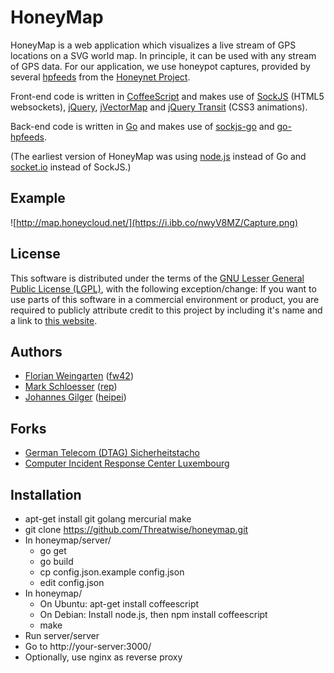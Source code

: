 HoneyMap
========

HoneyMap is a web application which visualizes a live stream of
GPS locations on a SVG world map. In principle, it can be used
with any stream of GPS data. For our application, we use honeypot
captures, provided by several [hpfeeds](https://github.com/rep/hpfeeds)
from the [Honeynet Project](http://www.honeynet.org/).

Front-end code is written in [CoffeeScript](http://coffeescript.org/) and makes use of
[SockJS](http://sockjs.org/) (HTML5 websockets), [jQuery](http://jquery.com/),
[jVectorMap](http://jvectormap.com/) and
[jQuery Transit](http://ricostacruz.com/jquery.transit/) (CSS3 animations).

Back-end code is written in [Go](http://golang.org/) and makes use of
[sockjs-go](https://github.com/fzzy/sockjs-go/) and
[go-hpfeeds](https://github.com/fw42/go-hpfeeds/).

(The earliest version of HoneyMap was using [node.js](http://nodejs.org/)
instead of Go and [socket.io](http://socket.io/) instead of SockJS.)

Example
-------

![http://map.honeycloud.net/](https://i.ibb.co/nwyV8MZ/Capture.png)


License
-------
This software is distributed under the terms of the
[GNU Lesser General Public License (LGPL)](http://github.com/fw42/honeymap/blob/master/LICENSE),
with the following exception/change: If you want to use parts of this software
in a commercial environment or product, you are required to publicly attribute credit to this
project by including it's name and a link to [this website](https://github.com/fw42/honeymap/).

Authors
-------
* [Florian Weingarten](mailto:flo@hackvalue.de) ([fw42](https://github.com/fw42/))
* [Mark Schloesser](mailto:mark.schloesser@rwth-aachen.de) ([rep](https://github.com/rep/))
* [Johannes Gilger](mailto:heipei@heipei.net) ([heipei](https://github.com/heipei/))

Forks
-----
* [German Telecom (DTAG) Sicherheitstacho](http://www.sicherheitstacho.eu/)
* [Computer Incident Response Center Luxembourg](http://map.circl.lu/)

Installation
------------
* apt-get install git golang mercurial make
* git clone https://github.com/Threatwise/honeymap.git
* In honeymap/server/
  * go get
  * go build
  * cp config.json.example config.json
  * edit config.json
* In honeymap/
  * On Ubuntu: apt-get install coffeescript
  * On Debian: Install node.js, then npm install coffeescript
  * make
* Run server/server
* Go to http://your-server:3000/
* Optionally, use nginx as reverse proxy
